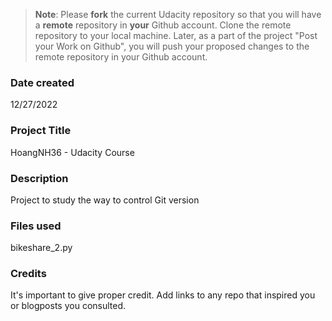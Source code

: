 >**Note**: Please **fork** the current Udacity repository so that you will have a **remote** repository in **your** Github account. Clone the remote repository to your local machine. Later, as a part of the project "Post your Work on Github", you will push your proposed changes to the remote repository in your Github account.

### Date created
12/27/2022

### Project Title
HoangNH36 - Udacity Course

### Description
Project to study the way to control Git version

### Files used
bikeshare_2.py

### Credits
It's important to give proper credit. Add links to any repo that inspired you or blogposts you consulted.

